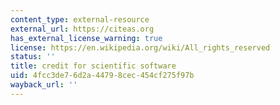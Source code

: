 ```yaml
---
content_type: external-resource
external_url: https://citeas.org
has_external_license_warning: true
license: https://en.wikipedia.org/wiki/All_rights_reserved
status: ''
title: credit for scientific software
uid: 4fcc3de7-6d2a-4479-8cec-454cf275f97b
wayback_url: ''
---
```

